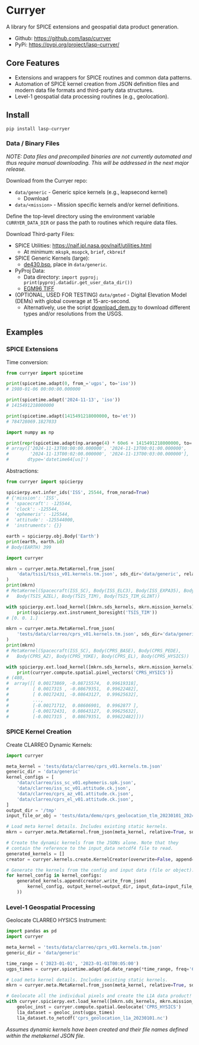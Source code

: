 # Curryer

A library for SPICE extensions and geospatial data product generation.

- Github: https://github.com/lasp/curryer
- PyPi: https://pypi.org/project/lasp-curryer/

## Core Features

- Extensions and wrappers for SPICE routines and common data patterns.
- Automation of SPICE kernel creation from JSON definition files and modern data
  file formats and third-party data structures.
- Level-1 geospatial data processing routines (e.g., geolocation).

## Install

```shell
pip install lasp-curryer
```

### Data / Binary Files

_NOTE: Data files and precompiled binaries are not currently automated and thus
require manual downloading. This will be addressed in the next major release._

Download from the Curryer repo:

- `data/generic` - Generic spice kernels (e.g., leapsecond kernel)
  - Download
- `data/<mission>` - Mission specific kernels and/or kernel definitions.

Define the top-level directory using the environment variable `CURRYER_DATA_DIR`
or pass the path to routines which require data files.

Download Third-party Files:

- SPICE Utilities: https://naif.jpl.nasa.gov/naif/utilities.html
  - At minimum: `mkspk`, `msopck`, `brief`, `ckbreif`
- SPICE Generic Kernels (large):
  - [de430.bsp](https://naif.jpl.nasa.gov/pub/naif/generic_kernels/spk/planets/de430.bsp),
    place in `data/generic`.
- PyProj Data:
  - Data directory: `import pyproj; print(pyproj.datadir.get_user_data_dir())`
  - [EGM96 TIFF](https://cdn.proj.org/us_nga_egm96_15.tif)
- (OPTIONAL, USED FOR TESTING) `data/gmted` - Digital Elevation Model (DEMs) with global coverage at
  15-arc-second.
  - Alternatively, use the script [download_dem.py](bin/download_dem.py) to
    download different types and/or resolutions from the USGS.

## Examples

### SPICE Extensions

Time conversion:

```python
from curryer import spicetime

print(spicetime.adapt(0, from_='ugps', to='iso'))
# 1980-01-06 00:00:00.000000

print(spicetime.adapt('2024-11-13', 'iso'))
# 1415491218000000

print(spicetime.adapt(1415491218000000, to='et'))
# 784728069.1827033

import numpy as np

print(repr(spicetime.adapt(np.arange(4) * 60e6 + 1415491218000000, to='dt64')))
# array(['2024-11-13T00:00:00.000000', '2024-11-13T00:01:00.000000',
#        '2024-11-13T00:02:00.000000', '2024-11-13T00:03:00.000000'],
#       dtype='datetime64[us]')
```

Abstractions:

```python
from curryer import spicierpy

spicierpy.ext.infer_ids('ISS', 25544, from_norad=True)
# {'mission': 'ISS',
#  'spacecraft': -125544,
#  'clock': -125544,
#  'ephemeris': -125544,
#  'attitude': -125544000,
#  'instruments': {}}

earth = spicierpy.obj.Body('Earth')
print(earth, earth.id)
# Body(EARTH) 399

import curryer

mkrn = curryer.meta.MetaKernel.from_json(
    'data/tsis1/tsis_v01.kernels.tm.json', sds_dir='data/generic', relative=True
)
print(mkrn)
# MetaKernel(Spacecraft(ISS_SC), Body(ISS_ELC3), Body(ISS_EXPA35), Body(TSIS_TADS),
#   Body(TSIS_AZEL), Body(TSIS_TIM), Body(TSIS_TIM_GLINT))

with spicierpy.ext.load_kernel([mkrn.sds_kernels, mkrn.mission_kernels]):
    print(spicierpy.ext.instrument_boresight('TSIS_TIM'))
# [0. 0. 1.]

mkrn = curryer.meta.MetaKernel.from_json(
    'tests/data/clarreo/cprs_v01.kernels.tm.json', sds_dir='data/generic', relative=True
)
print(mkrn)
# MetaKernel(Spacecraft(ISS_SC), Body(CPRS_BASE), Body(CPRS_PEDE),
#   Body(CPRS_AZ), Body(CPRS_YOKE), Body(CPRS_EL), Body(CPRS_HYSICS))

with spicierpy.ext.load_kernel([mkrn.sds_kernels, mkrn.mission_kernels]):
    print(curryer.compute.spatial.pixel_vectors('CPRS_HYSICS'))
# (480,
#  array([[ 0.00173869, -0.08715574,  0.99619318],
#         [ 0.0017315 , -0.08679351,  0.99622482],
#         [ 0.00172431, -0.08643127,  0.99625632],
#         ...,
#         [-0.00171712,  0.08606901,  0.9962877 ],
#         [-0.00172431,  0.08643127,  0.99625632],
#         [-0.0017315 ,  0.08679351,  0.99622482]]))
```

### SPICE Kernel Creation

Create CLARREO Dynamic Kernels:

```python
import curryer

meta_kernel = 'tests/data/clarreo/cprs_v01.kernels.tm.json'
generic_dir = 'data/generic'
kernel_configs = [
    'data/clarreo/iss_sc_v01.ephemeris.spk.json',
    'data/clarreo/iss_sc_v01.attitude.ck.json',
    'data/clarreo/cprs_az_v01.attitude.ck.json',
    'data/clarreo/cprs_el_v01.attitude.ck.json',
]
output_dir = '/tmp'
input_file_or_obj = 'tests/data/demo/cprs_geolocation_tlm_20230101_20240430.nc'

# Load meta kernel details. Includes existing static kernels.
mkrn = curryer.meta.MetaKernel.from_json(meta_kernel, relative=True, sds_dir=generic_dir)

# Create the dynamic kernels from the JSONs alone. Note that they
# contain the reference to the input_data netcdf4 file to read.
generated_kernels = []
creator = curryer.kernels.create.KernelCreator(overwrite=False, append=False)

# Generate the kernels from the config and input data (file or object).
for kernel_config in kernel_configs:
    generated_kernels.append(creator.write_from_json(
        kernel_config, output_kernel=output_dir, input_data=input_file_or_obj,
    ))

```

### Level-1 Geospatial Processing

Geolocate CLARREO HYSICS Instrument:

```python
import pandas as pd
import curryer

meta_kernel = 'tests/data/clarreo/cprs_v01.kernels.tm.json'
generic_dir = 'data/generic'

time_range = ('2023-01-01', '2023-01-01T00:05:00')
ugps_times = curryer.spicetime.adapt(pd.date_range(*time_range, freq='67ms', inclusive='left'), 'iso')

# Load meta kernel details. Includes existing static kernels.
mkrn = curryer.meta.MetaKernel.from_json(meta_kernel, relative=True, sds_dir=generic_dir)

# Geolocate all the individual pixels and create the L1A data product!
with curryer.spicierpy.ext.load_kernel([mkrn.sds_kernels, mkrn.mission_kernels]):
    geoloc_inst = curryer.compute.spatial.Geolocate('CPRS_HYSICS')
    l1a_dataset = geoloc_inst(ugps_times)
    l1a_dataset.to_netcdf('cprs_geolocation_l1a_20230101.nc')

```

_Assumes dynamic kernels have been created and their file names defined within
the metakernel JSON file._
